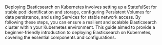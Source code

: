 Deploying Elasticsearch on Kubernetes involves setting up a StatefulSet for stable pod identification and storage, configuring Persistent Volumes for data persistence, and using Services for stable network access. By following these steps, you can ensure a resilient and scalable Elasticsearch cluster within your Kubernetes environment. This guide aimed to provide a beginner-friendly introduction to deploying Elasticsearch on Kubernetes, covering the essential components and configurations.